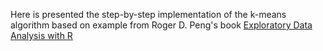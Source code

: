 Here is presented the step-by-step implementation of the k-means algorithm based on example from Roger D. Peng's book [Exploratory Data Analysis with R](https://bookdown.org/rdpeng/exdata/k-means-clustering.html)
